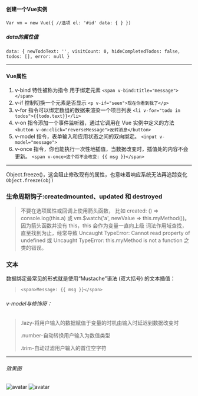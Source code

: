 #### 创建一个Vue实例
`Var vm = new Vue({
    //选项
    el: '#id'
    data: { }
})`
##### data的属性值
 `data: {
  newTodoText: '',
  visitCount: 0,
  hideCompletedTodos: false,
  todos: [],
  error: null
}`

------
#### Vue属性
1. v-bind 特性被称为指令 用于绑定元素
 `<span v-bind:title="message"></span>`
2. v-if 控制切换一个元素是否显示
 `<p v-if="seen">现在你看到我了</p>`
3. v-for 指令可以绑定数组的数据来渲染一个项目列表
 ```<li v-for="todo in todos">{{todo.text}}</li>```
4. v-on 指令添加一个事件监听器，通过它调用在 Vue 实例中定义的方法
 `<button v-on:click="reverseMessage">反转消息</button>`
5. v-model 指令，表单输入和应用状态之间的双向绑定。
 `<input v-model="message">`
6.  v-once 指令，你也能执行一次性地插值，当数据改变时，插值处的内容不会更新。
 `<span v-once>这个将不会改变: {{ msg }}</span>`

------

 Object.freeze()，这会阻止修改现有的属性，也意味着响应系统无法再追踪变化
`Object.freeze(obj)`

### 生命周期钩子:createdmounted、updated 和 destroyed
>不要在选项属性或回调上使用箭头函数，
比如 created: () => console.log(this.a) 
或 vm.$watch('a', newValue => this.myMethod())。
因为箭头函数并没有 this，this 会作为变量一直向上级
词法作用域查找，直至找到为止，经常导致 
Uncaught TypeError: Cannot read property of undefined 
或 Uncaught TypeError: this.myMethod is not a function 之类的错误。

### 文本
数据绑定最常见的形式就是使用“Mustache”语法 (双大括号) 的文本插值：
> `<span>Message: {{ msg }}</span>`

###### v-model与修饰符：
>.lazy-将用户输入的数据赋值于变量的时机由输入时延迟到数据改变时
>
>.number-自动转换用户输入为数值类型 
>
>.trim-自动过滤用户输入的首位空字符


------
###### 效果图
![avatar](/src/vue.js从入门到项目实践/img/1.png)
![avatar](/src/vue.js从入门到项目实践/img/效果图.png)

